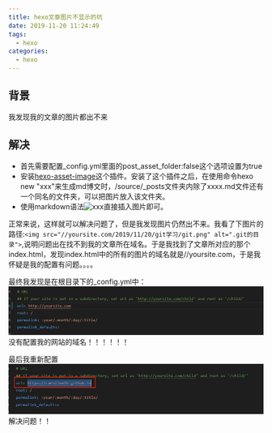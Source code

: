 ```yaml
---
title: hexo文章图片不显示的坑
date: 2019-11-20 11:24:49
tags: 
  - hexo
categories: 
  - hexo
---
```

## 背景
我发现我的文章的图片都出不来
 <!--more-->
## 解决
* 首先需要配置_config.yml里面的post_asset_folder:false这个选项设置为true
* 安装[hexo-asset-image](https://github.com/7ym0n/hexo-asset-image)这个插件。安装了这个插件之后，在使用命令hexo new "xxx"来生成md博文时，/source/_posts文件夹内除了xxxx.md文件还有一个同名的文件夹，可以把图片放入该文件夹。
* 使用markdown语法![xxx](xxx/xxx.png)直接插入图片即可。

正常来说，这样就可以解决问题了，但是我发现图片仍然出不来。我看了下图片的路径:`<img src="//yoursite.com/2019/11/20/git学习/git.png" alt=".git的目录">`,说明问题出在找不到我的文章所在域名。于是我找到了文章所对应的那个index.html，发现index.html中的所有的图片的域名就是//yoursite.com，于是我怀疑是我的配置有问题。。。。

最终我发现是在根目录下的_config.yml中：
![](hexo文章图片不显示的坑/config.png)
没有配置我的网站的域名！！！！！！

最后我重新配置
![](hexo文章图片不显示的坑/configed.png)
解决问题！！


